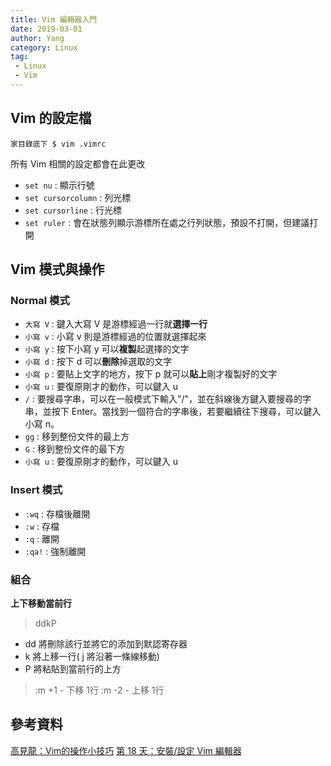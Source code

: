 ```yaml
---
title: Vim 編輯器入門
date: 2019-03-01
author: Yang
category: Linux
tag: 
 - Linux
 - Vim
---
```




## Vim 的設定檔

```
家目錄底下 $ vim .vimrc
```
所有 Vim 相關的設定都會在此更改


* `set nu` : 顯示行號
* `set cursorcolumn` : 列光標
* `set cursorline` : 行光標
* `set ruler` : 會在狀態列顯示游標所在處之行列狀態，預設不打開，但建議打開


## Vim 模式與操作

### Normal 模式

* `大寫 V` : 鍵入大寫 V 是游標經過一行就**選擇一行**
* `小寫 v` : 小寫 v 則是游標經過的位置就選擇起來
* `小寫 y` : 按下小寫 y 可以**複製**起選擇的文字
* `小寫 d` : 按下 d 可以**刪除**掉選取的文字
* `小寫 p` : 要貼上文字的地方，按下 p 就可以**貼上**剛才複製好的文字
* `小寫 u` : 要復原剛才的動作，可以鍵入 u
* ` / ` : 要搜尋字串，可以在一般模式下輸入"/"，並在斜線後方鍵入要搜尋的字串，並按下 Enter。當找到一個符合的字串後，若要繼續往下搜尋，可以鍵入小寫 n。
* ` gg ` : 移到整份文件的最上方
* ` G ` : 移到整份文件的最下方
* `小寫 u` : 要復原剛才的動作，可以鍵入 u

### Insert 模式

* `:wq` : 存檔後離開
* `:w` : 存檔
* `:q` : 離開
* `:qa!` : 強制離開

### 組合

**上下移動當前行**

> ddkP

* dd 將刪除該行並將它的添加到默認寄存器
* k 將上移一行( j 將沿著一條線移動)
* P 將粘貼到當前行的上方

> :m +1 - 下移 1行
> :m -2 - 上移 1行

## 參考資料

[高見龍：Vim的操作小技巧](https://kaochenlong.com/2011/12/28/vim-tips/)
[第 18 天：安裝/設定 Vim 編輯器](https://ithelp.ithome.com.tw/articles/10194528)


